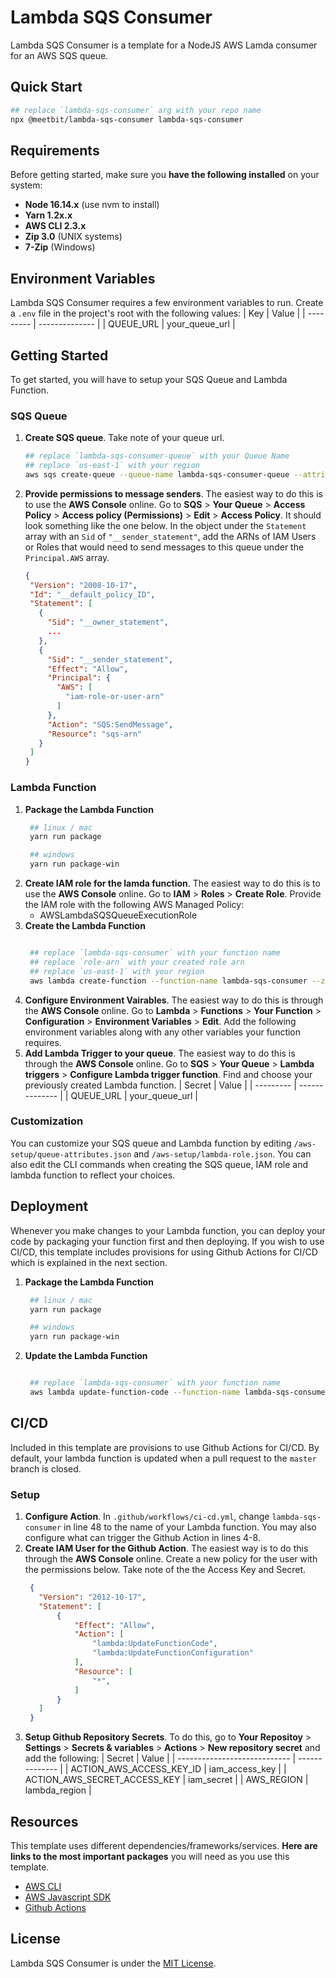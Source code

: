 # Lambda SQS Consumer

Lambda SQS Consumer is a template for a NodeJS AWS Lamda consumer for an AWS SQS queue.

## Quick Start
```bash
## replace `lambda-sqs-consumer` arg with your repo name
npx @meetbit/lambda-sqs-consumer lambda-sqs-consumer
```

## Requirements

Before getting started, make sure you **have the following installed** on your system:

- **Node 16.14.x**  (use nvm to install)
- **Yarn 1.2x.x**
- **AWS CLI 2.3.x**
- **Zip 3.0** (UNIX systems)
- **7-Zip** (Windows)

## Environment Variables

Lambda SQS Consumer requires a few environment variables to run. Create a `.env` file in the project's root with the following values:
| Key       | Value          |
| --------- | -------------- |
| QUEUE_URL | your_queue_url |

## Getting Started
To get started, you will have to setup your SQS Queue and Lambda Function.

### SQS Queue
1. **Create SQS queue**. Take note of your queue url.
   ```bash
   ## replace `lambda-sqs-consumer-queue` with your Queue Name
   ## replace `us-east-1` with your region
   aws sqs create-queue --queue-name lambda-sqs-consumer-queue --attributes file://aws-setup/queue-attributes.json --region us-east-1
   ```
2. **Provide permissions to message senders**. The easiest way to do this is to use the **AWS Console** online. Go to **SQS** > **Your Queue** > **Access Policy** > **Access policy (Permissions)** > **Edit** > **Access Policy**. It should look something like the one below. In the object under the `Statement` array with an `Sid` of `"__sender_statement"`, add the ARNs of IAM Users or Roles that would need to send messages to this queue under the `Principal.AWS` array.
   ```json
   {
    "Version": "2008-10-17",
    "Id": "__default_policy_ID",
    "Statement": [
      {
        "Sid": "__owner_statement",
        ...
      },
      {
        "Sid": "__sender_statement",
        "Effect": "Allow",
        "Principal": {
          "AWS": [
            "iam-role-or-user-arn"
          ]
        },
        "Action": "SQS:SendMessage",
        "Resource": "sqs-arn"
      }
    ]
   }
   ```

### Lambda Function

1. **Package the Lambda Function**
   ```bash
    ## linux / mac
    yarn run package

    ## windows
    yarn run package-win
   ```
2. **Create IAM role for the lamda function**. The easiest way to do this is to use the **AWS Console** online. Go to **IAM** > **Roles** > **Create Role**. Provide the IAM role with the following AWS Managed Policy:
   - AWSLambdaSQSQueueExecutionRole
3. **Create the Lambda Function**
   ```bash

    ## replace `lambda-sqs-consumer` with your function name
    ## replace `role-arn` with your created role arn
    ## replace `us-east-1` with your region
    aws lambda create-function --function-name lambda-sqs-consumer --zip-file fileb://function.zip --runtime nodejs16.x --role role-arn --region us-east-1 --handler index.handler
   ```
4. **Configure Environment Vairables**. The easiest way to do this is through the **AWS Console** online. Go to **Lambda** > **Functions** > **Your Function** > **Configuration** > **Environment Variables** > **Edit**. Add the following environment variables along with any other variables your function requires.
5. **Add Lambda Trigger to your queue**. The easiest way to do this is through the **AWS Console** online. Go to **SQS** > **Your Queue** > **Lambda triggers** > **Configure Lambda trigger function**. Find and choose your previously created Lambda function.
   | Secret    | Value          |
   | --------- | -------------- |
   | QUEUE_URL | your_queue_url |

### Customization
You can customize your SQS queue and Lambda function by editing `/aws-setup/queue-attributes.json` and `/aws-setup/lambda-role.json`. You can also edit the CLI commands when creating the SQS queue, IAM role and lambda function to reflect your choices.

## Deployment
Whenever you make changes to your Lambda function, you can deploy your code by packaging your function first and then deploying. If you wish to use CI/CD, this template includes provisions for using Github Actions for CI/CD which is explained in the next section.
1. **Package the Lambda Function**
   ```bash
    ## linux / mac
    yarn run package

    ## windows
    yarn run package-win
   ```
3. **Update the Lambda Function**
   ```bash

    ## replace `lambda-sqs-consumer` with your function name
    aws lambda update-function-code --function-name lambda-sqs-consumer --zip-file fileb://function.zip
   ```

## CI/CD
Included in this template are provisions to use Github Actions for CI/CD. By default, your lambda function is updated when a pull request to the `master` branch is closed.

### Setup
1. **Configure Action**. In `.github/workflows/ci-cd.yml`, change `lambda-sqs-consumer` in line 48 to the name of your Lambda function. You may also configure what can trigger the Github Action in lines 4-8.
2. **Create IAM User for the Github Action**. The easiest way is to do this through the **AWS Console** online. Create a new policy for the user with the permissions below. Take note of the the Access Key and Secret.
   ```json
    {
      "Version": "2012-10-17",
      "Statement": [
          {
              "Effect": "Allow",
              "Action": [
                  "lambda:UpdateFunctionCode",
                  "lambda:UpdateFunctionConfiguration"
              ],
              "Resource": [
                  "*",
              ]
          }
      ]
    }
   ```
3. **Setup Github Repository Secrets**. To do this, go to **Your Repositoy** > **Settings** > **Secrets & variables** > **Actions** > **New repository secret** and add the following:
   | Secret                       | Value          |
   | ---------------------------- | -------------- |
   | ACTION_AWS_ACCESS_KEY_ID     | iam_access_key |
   | ACTION_AWS_SECRET_ACCESS_KEY | iam_secret     |
   | AWS_REGION                   | lambda_region  |

## Resources
This template uses different dependencies/frameworks/services. **Here are links to the most important packages** you will need as you use this template.

- [AWS CLI](https://aws.amazon.com/cli/)
- [AWS Javascript SDK](https://aws.amazon.com/sdk-for-javascript/)
- [Github Actions](https://docs.github.com/en/actions)

## License
Lambda SQS Consumer is under the [MIT License](https://github.com/MeetBit/lambda-sqs-consumer/blob/master/LICENSE).
